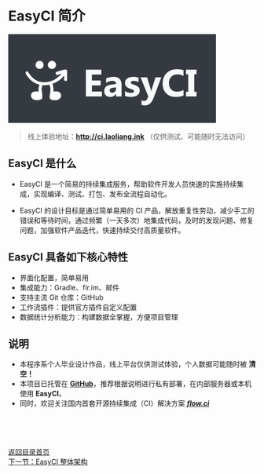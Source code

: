 # EasyCI 简介

![EasyCI - Logo](./assets/img/logo-easy-ci.png)

> 线上体验地址：**http://ci.laoliang.ink**  （仅供测试、可能随时无法访问）

## EasyCI 是什么

- EasyCI 是一个简易的持续集成服务，帮助软件开发人员快速的实施持续集成，实现编译、测试、打包、发布全流程自动化。

- EasyCI 的设计目标是通过简单易用的 CI 产品，解放重复性劳动，减少手工的错误和等待时间，通过频繁（一天多次）地集成代码，及时的发现问题、修复问题，加强软件产品迭代，快速持续交付高质量软件。

## EasyCI 具备如下核心特性

- 界面化配置，简单易用
- 集成能力：Gradle、fir.im、邮件
- 支持主流 Git 仓库：GitHub
- 工作流插件：提供官方插件自定义配置
- 数据统计分析能力：构建数据全掌握，方便项目管理

## 说明

- 本程序系个人毕业设计作品，线上平台仅供测试体验，个人数据可能随时被 **清空！**
- 本项目已托管在 **[GitHub](https://github.com/EasyCI)**，推荐根据说明进行私有部署，在内部服务器或本机使用 **EasyCI**。
- 同时，欢迎关注国内首套开源持续集成（CI）解决方案 ***[flow.ci](https://flow.ci)***



<br/><br/><br/>

<div id="bom">
    <a href="./README.md">返回目录首页</a>
</div>
<div id="bom">
    <a href="./intro_framework.md">下一节：EasyCI 整体架构</a>
</div>

<link rel="stylesheet" rev="stylesheet" href="./assets/css/easy-ci.css" type="text/css"/>
